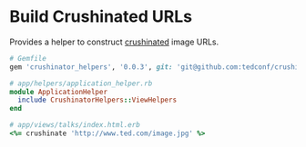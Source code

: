 # Build Crushinated URLs

Provides a helper to construct [crushinated](https://github.com/tedconf/crushinator) image URLs.

```ruby
# Gemfile
gem 'crushinator_helpers', '0.0.3', git: 'git@github.com:tedconf/crushinator_helpers.git'

# app/helpers/application_helper.rb
module ApplicationHelper
  include CrushinatorHelpers::ViewHelpers
end

# app/views/talks/index.html.erb
<%= crushinate 'http://www.ted.com/image.jpg' %>
```

